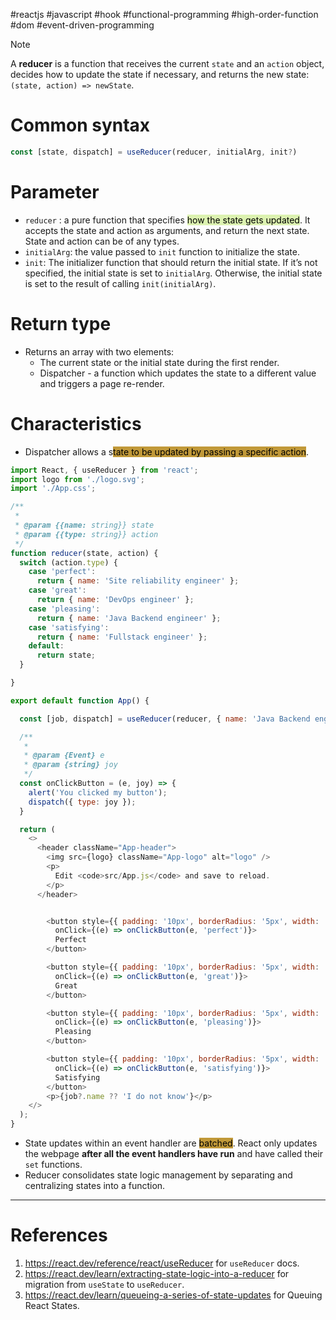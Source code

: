 #reactjs  #javascript  #hook #functional-programming #high-order-function #dom #event-driven-programming 

>[!Note]
>A **reducer** is a function that receives the current `state` and an `action` object, decides how to update the state if necessary, and returns the new state: `(state, action) => newState`.
# Common syntax
```Javascript title='useReducer syntax'
const [state, dispatch] = useReducer(reducer, initialArg, init?)
```
# Parameter
- `reducer` : a pure function that specifies <mark style="background: #DCF2B0;">how the state gets updated</mark>. It accepts the state and action as arguments, and return the next state.  State and action can be of any types.
- `initialArg`: the value passed to `init` function to initialize the state.
- `init`: The initializer function that should return the initial state. If it’s not specified, the initial state is set to `initialArg`. Otherwise, the initial state is set to the result of calling `init(initialArg)`.
# Return type
- Returns an array with two elements:
	- The current state or the initial state during the first render.
	- Dispatcher - a function which updates the state to a different value and triggers a page re-render.
# Characteristics
- Dispatcher allows a s<mark style="background: #c19939;">tate to be updated by passing a specific action</mark>.
```Javascript title='useReducer hook'
import React, { useReducer } from 'react';
import logo from './logo.svg';
import './App.css';

/**
 * 
 * @param {{name: string}} state 
 * @param {{type: string}} action 
 */
function reducer(state, action) {
  switch (action.type) {
    case 'perfect':
      return { name: 'Site reliability engineer' };
    case 'great':
      return { name: 'DevOps engineer' };
    case 'pleasing':
      return { name: 'Java Backend engineer' };
    case 'satisfying':
      return { name: 'Fullstack engineer' };
    default:
      return state;
  }

}

export default function App() {

  const [job, dispatch] = useReducer(reducer, { name: 'Java Backend engineer' });

  /**
   * 
   * @param {Event} e
   * @param {string} joy
   */
  const onClickButton = (e, joy) => {
    alert('You clicked my button');
    dispatch({ type: joy });
  }

  return (
    <>
      <header className="App-header">
        <img src={logo} className="App-logo" alt="logo" />
        <p>
          Edit <code>src/App.js</code> and save to reload.
        </p>
      </header>


        <button style={{ padding: '10px', borderRadius: '5px', width: '200px', fontSize: '32px' }}
          onClick={(e) => onClickButton(e, 'perfect')}>
          Perfect
        </button>

        <button style={{ padding: '10px', borderRadius: '5px', width: '200px', fontSize: '32px' }}
          onClick={(e) => onClickButton(e, 'great')}>
          Great
        </button>

        <button style={{ padding: '10px', borderRadius: '5px', width: '200px', fontSize: '32px' }}
          onClick={(e) => onClickButton(e, 'pleasing')}>
          Pleasing
        </button>

        <button style={{ padding: '10px', borderRadius: '5px', width: '200px', fontSize: '32px' }}
          onClick={(e) => onClickButton(e, 'satisfying')}>
          Satisfying
        </button>
        <p>{job?.name ?? 'I do not know'}</p>
    </>
  );
}
```
- State updates within an event handler are <mark style="background: #c19939;">batched</mark>. React only updates the webpage **after all the event handlers have run** and have called their `set` functions.
- Reducer consolidates state logic management by separating and centralizing states into a function. 
---
# References
1. https://react.dev/reference/react/useReducer for `useReducer` docs.
2. https://react.dev/learn/extracting-state-logic-into-a-reducer for migration from `useState` to `useReducer`.
3. https://react.dev/learn/queueing-a-series-of-state-updates for Queuing React States.